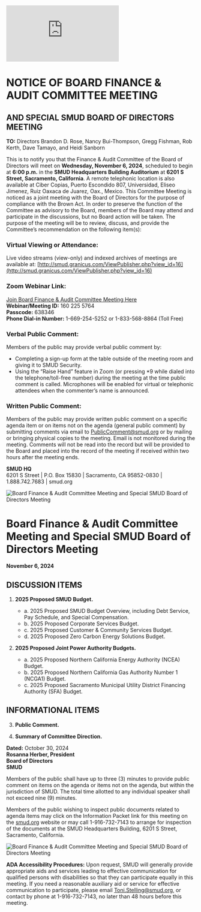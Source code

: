 <!-- Page 1 -->
![SMUD Notice](https://smud.granicus.com/ViewPublisher.php?view_id=16)

# NOTICE OF BOARD FINANCE & AUDIT COMMITTEE MEETING
## AND SPECIAL SMUD BOARD OF DIRECTORS MEETING

**TO:** Directors Brandon D. Rose, Nancy Bui-Thompson, Gregg Fishman, Rob Kerth, Dave Tamayo, and Heidi Sanborn

This is to notify you that the Finance & Audit Committee of the Board of Directors will meet on **Wednesday, November 6, 2024**, scheduled to begin at **6:00 p.m.** in the **SMUD Headquarters Building Auditorium** at **6201 S Street, Sacramento, California**. A remote telephonic location is also available at Ciber Copias, Puerto Escondido 807, Universidad, Eliseo Jimenez, Ruiz Oaxaca de Juarez, Oax., Mexico. This Committee Meeting is noticed as a joint meeting with the Board of Directors for the purpose of compliance with the Brown Act. In order to preserve the function of the Committee as advisory to the Board, members of the Board may attend and participate in the discussions, but no Board action will be taken. The purpose of the meeting will be to review, discuss, and provide the Committee’s recommendation on the following item(s):

### Virtual Viewing or Attendance:
Live video streams (view-only) and indexed archives of meetings are available at: [http://smud.granicus.com/ViewPublisher.php?view_id=16](http://smud.granicus.com/ViewPublisher.php?view_id=16)

### Zoom Webinar Link: 
[Join Board Finance & Audit Committee Meeting Here](https://smud.granicus.com/ViewPublisher.php?view_id=16)  
**Webinar/Meeting ID:** 160 225 5764  
**Passcode:** 638346  
**Phone Dial-in Number:** 1-669-254-5252 or 1-833-568-8864 (Toll Free)

### Verbal Public Comment:
Members of the public may provide verbal public comment by:
- Completing a sign-up form at the table outside of the meeting room and giving it to SMUD Security.
- Using the “Raise Hand” feature in Zoom (or pressing *9 while dialed into the telephone/toll-free number) during the meeting at the time public comment is called. Microphones will be enabled for virtual or telephonic attendees when the commenter’s name is announced.

### Written Public Comment:
Members of the public may provide written public comment on a specific agenda item or on items not on the agenda (general public comment) by submitting comments via email to [PublicComment@smud.org](mailto:PublicComment@smud.org) or by mailing or bringing physical copies to the meeting. Email is not monitored during the meeting. Comments will not be read into the record but will be provided to the Board and placed into the record of the meeting if received within two hours after the meeting ends.

**SMUD HQ**  
6201 S Street | P.O. Box 15830 | Sacramento, CA 95852-0830 | 1.888.742.7683 | smud.org
<!-- Page 2 -->
![Board Finance & Audit Committee Meeting and Special SMUD Board of Directors Meeting](https://example.com/image.png)

# Board Finance & Audit Committee Meeting and Special SMUD Board of Directors Meeting
**November 6, 2024**

## DISCUSSION ITEMS

1. **2025 Proposed SMUD Budget.**
   - a. 2025 Proposed SMUD Budget Overview, including Debt Service, Pay Schedule, and Special Compensation.
   - b. 2025 Proposed Corporate Services Budget.
   - c. 2025 Proposed Customer & Community Services Budget.
   - d. 2025 Proposed Zero Carbon Energy Solutions Budget.

2. **2025 Proposed Joint Power Authority Budgets.**
   - a. 2025 Proposed Northern California Energy Authority (NCEA) Budget.
   - b. 2025 Proposed Northern California Gas Authority Number 1 (NCGA1) Budget.
   - c. 2025 Proposed Sacramento Municipal Utility District Financing Authority (SFA) Budget.

## INFORMATIONAL ITEMS

3. **Public Comment.**

4. **Summary of Committee Direction.**

**Dated:** October 30, 2024  
**Rosanna Herber, President**  
**Board of Directors**  
**SMUD**

Members of the public shall have up to three (3) minutes to provide public comment on items on the agenda or items not on the agenda, but within the jurisdiction of SMUD. The total time allotted to any individual speaker shall not exceed nine (9) minutes.

Members of the public wishing to inspect public documents related to agenda items may click on the Information Packet link for this meeting on the [smud.org](http://smud.org) website or may call 1-916-732-7143 to arrange for inspection of the documents at the SMUD Headquarters Building, 6201 S Street, Sacramento, California.
<!-- Page 3 -->
![Board Finance & Audit Committee Meeting and Special SMUD Board of Directors Meeting](https://via.placeholder.com/993x768.png?text=Board+Finance+%26+Audit+Committee+Meeting+and+Special+SMUD+Board+of+Directors+Meeting+November+6%2C+2024)

**ADA Accessibility Procedures:** Upon request, SMUD will generally provide appropriate aids and services leading to effective communication for qualified persons with disabilities so that they can participate equally in this meeting. If you need a reasonable auxiliary aid or service for effective communication to participate, please email Toni.Stelling@smud.org, or contact by phone at 1-916-732-7143, no later than 48 hours before this meeting.
